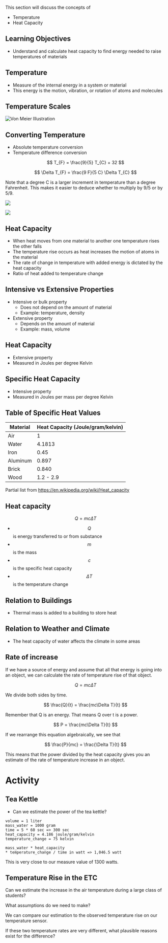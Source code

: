 This section will discuss the concepts of

- Temperature
- Heat Capacity


## Learning Objectives

- Understand and calculate heat capacity to find energy needed to raise
    temperatures of materials


## Temperature
- Measure of the internal energy in a system or material
- This energy is the motion, vibration, or rotation of atoms and
  molecules


## Temperature Scales
![Von Meier Illustration](../figures/temperature_scales.jpg)


## Converting Temperature

- Absolute temperature conversion
- Temperature difference conversion

$$ T_{F} = \frac{9}{5} T_{C} + 32 $$

$$ \Delta T_{F} = \frac{9 F}{5 C} \Delta T_{C} $$

Note that a degree C is a larger increment in temperature than a degree
Fahrenheit.  This makes it easier to deduce whether to multiply by 9/5
or by 5/9.

![](./figures/temp-conv-absolute.png)

![](./figures/temp-conv-relative.png)

## Heat Capacity

- When heat moves from one material to another one temperature rises the
    other falls
- The temperature rise occurs as heat increases the motion of atoms in
    the material
- The rate of change in temperature with added energy is dictated by the heat capacity
- Ratio of heat added to temperature change

## Intensive vs Extensive Properties

- Intensive or bulk property
    - Does not depend on the amount of material
    - Example: temperature, density
- Extensive property
    - Depends on the amount of material
    - Example: mass, volume


## Heat Capacity

- Extensive property
- Measured in Joules per degree Kelvin


## Specific Heat Capacity

- Intensive property
- Measured in Joules per mass per degree Kelvin


## Table of Specific Heat Values

| Material | Heat Capacity (Joule/gram/kelvin) |
| --       | --                                |
| Air      | 1                                 |
| Water    | 4.1813                            |
| Iron     | 0.45                              |
| Aluminum | 0.897                             |
| Brick    | 0.840                             |
| Wood     | 1.2 - 2.9                         |

Partial list from https://en.wikipedia.org/wiki/Heat_capacity


## Heat capacity

$$ Q = mc\Delta T $$

- $$Q$$ is energy transferred to or from substance
- $$m$$ is the mass
- $$c$$ is the specific heat capacity
- $$\Delta T$$ is the temperature change


## Relation to Buildings

- Thermal mass is added to a building to store heat


## Relation to Weather and Climate

- The heat capacity of water affects the climate in some areas

## Rate of increase

If we have a source of energy and assume that all that energy is going
into an object, we can calculate the rate of temperature rise of that
object.


$$ Q = mc\Delta T $$

We divide both sides by time.

$$ \frac{Q}{t} = \frac{mc\Delta T}{t} $$

Remember that Q is an energy.  That means Q over t is a power.

$$ P = \frac{mc\Delta T}{t} $$

If we rearrange this equation algebraically, we see that

$$ \frac{P}{mc} = \frac{\Delta T}{t} $$

This means that the power divided by the heat capacity gives you an
estimate of the rate of temperature increase in an object.

# Activity

## Tea Kettle
- Can we estimate the power of the tea kettle?

```
volume = 1 liter
mass_water = 1000 gram
time = 5 * 60 sec => 300 sec
heat_capacity = 4.186 joule/gram/kelvin
temperature_change = 75 kelvin

mass_water * heat_capacity
* temperature_change / time in watt => 1,046.5 watt
```

This is very close to our measure value of 1300 watts.


## Temperature Rise in the ETC

Can we estimate the increase in the air temperature during a large class
of students?

What assumptions do we need to make?

We can compare our estimation to the observed temperature rise on our
temperature sensor.

If these two temperature rates are very different, what plausible
reasons exist for the difference?
